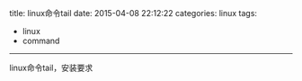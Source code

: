 title: linux命令tail
date: 2015-04-08 22:12:22
categories: linux
tags:
  - linux
  - command
---
linux命令tail，安装要求